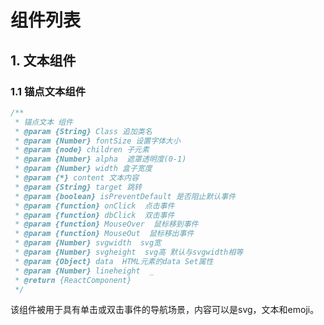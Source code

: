 <!--
 * @LastEditors: 尉旭胜(Riansin)
 * @Author: 尉旭胜(Riansin)
-->
# 组件列表
## 1. 文本组件
### 1.1 锚点文本组件
```js
/**
 * 锚点文本 组件
 * @param {String} Class 追加类名
 * @param {Number} fontSize 设置字体大小
 * @param {node} children 子元素
 * @param {Number} alpha  遮罩透明度(0-1)
 * @param {Number} width 盒子宽度
 * @param {*} content 文本内容
 * @param {String} target 跳转
 * @param {boolean} isPreventDefault 是否阻止默认事件
 * @param {function} onClick  点击事件
 * @param {function} dbClick  双击事件
 * @param {function} MouseOver  鼠标移到事件
 * @param {function} MouseOut  鼠标移出事件
 * @param {Number} svgwidth  svg宽
 * @param {Number} svgheight  svg高 默认与svgwidth相等
 * @param {Object} data  HTML元素的data Set属性
 * @param {Number} lineheight  _
 * @return {ReactComponent}
 */
```
该组件被用于具有单击或双击事件的导航场景，内容可以是svg，文本和emoji。
